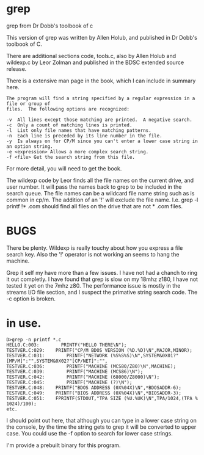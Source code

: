 # grep
grep from Dr Dobb's toolbook of c

This version of grep was written by Allen Holub, and published in Dr Dobb's toolbook of C.

There are additional sections code, tools.c, also by Allen Holub and wildexp.c by Leor Zolman
and published in the BDSC extended source release.

There is a extensive man page in the book, which I can include in summary here.

```
The program will find a string specified by a regular expression in a file or group of
files.  The following options are recognized:

-v  All lines except those matching are printed.  A negative search.
-c  Only a count of matching lines is printed.
-l  List only file names that have matching patterns.
-n  Each line is preceded by its line number in the file.
-y  Is always on for CP/M since you can't enter a lower case string in an option string.
-e <expression> Allows a more complex search string.
-f <file> Get the search string from this file.

```
For more detail, you will need to get the book.  

The wildexp code by Leor finds all the file names on the current drive, and user number.  It will
pass the names back to grep to be included in the search queue.  The file names can be a wildcard 
file name string such as is common in cp/m.  The addition of an '!' will exclude the file name.  I.e.
grep -l printf !* .com  should find all files on the drive that are not * .com files.

# BUGS

There be plenty.  Wildexp is really touchy about how you express a file search key.  Also the '!' operator
is not working an seems to hang the machine.

Grep it self my have more than a few issues.  I have not had a chanch to ring it out completly.  I have 
found that grep is slow on my 18mhz z180, I have not tested it yet on the 7mhz z80.  The performance issue
is mostly in the streams I/O file section, and I suspect the primative string search code.
The -c option is broken.

# in use.

```
D>grep -n printf *.c
HELLO.C:003:        PRINTF("HELLO THERE\N");
TESTVER.C:029:    PRINTF("CP/M BDOS VERSION (%D.%D)\N",MAJOR,MINOR);
TESTVER.C:031:        PRINTF("NETWORK (%S%S%S)\N",SYSTEM&0X01?"[MP/M]":"",SYSTEM&0X02?"[CP/NET]":"",
TESTVER.C:036:        PRINTF("MACHINE (MCS80/Z80)\N",MACHINE);
TESTVER.C:039:        PRINTF("MACHINE (MCS86)\N");
TESTVER.C:042:        PRINTF("MACHINE (68000/Z8000)\N");
TESTVER.C:045:        PRINTF("MACHINE (?)\N");
TESTVER.C:048:    PRINTF("BDOS ADDRESS (0X%04X)\N",*BDOSADDR-6);
TESTVER.C:049:    PRINTF("BIOS ADDRESS (0X%04X)\N",*BIOSADDR-3);
TESTVER.C:051:    FPRINTF(STDOUT,"TPA SIZE (%U.%UK)\N",TPA/1024,(TPA % 1024)/100);
etc.
```
I should point out here, that although you can type in a lower case string on the console, by the time the
string gets to grep it will be converted to upper case.  You could use the -f option to search for lower case
strings.


I'm provide a prebuilt binary for this program.

